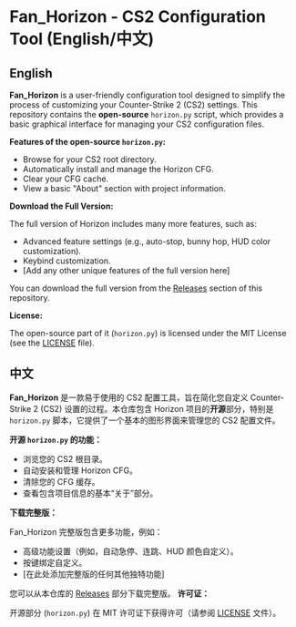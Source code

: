 # Fan_Horizon - CS2 Configuration Tool (English/中文)

## English

**Fan_Horizon** is a user-friendly configuration tool designed to simplify the process of customizing your Counter-Strike 2 (CS2) settings. This repository contains the **open-source** `horizon.py` script, which provides a basic graphical interface for managing your CS2 configuration files.

**Features of the open-source `horizon.py`:**

*   Browse for your CS2 root directory.
*   Automatically install and manage the Horizon CFG.
*   Clear your CFG cache.
*   View a basic "About" section with project information.

**Download the Full Version:**

The full version of Horizon includes many more features, such as:

* Advanced feature settings (e.g., auto-stop, bunny hop, HUD color customization).
*  Keybind customization.
*  [Add any other unique features of the full version here]

You can download the full version from the [Releases](https://github.com/gufan0000/CFGManager/releases) section of this repository. 

**License:**

The open-source part of it (`horizon.py`) is licensed under the MIT License (see the [LICENSE](LICENSE) file).

## 中文

**Fan_Horizon** 是一款易于使用的 CS2 配置工具，旨在简化您自定义 Counter-Strike 2 (CS2) 设置的过程。本仓库包含 Horizon 项目的**开源**部分，特别是 `horizon.py` 脚本，它提供了一个基本的图形界面来管理您的 CS2 配置文件。

**开源 `horizon.py` 的功能：**

*   浏览您的 CS2 根目录。
*   自动安装和管理 Horizon CFG。
*   清除您的 CFG 缓存。
*   查看包含项目信息的基本“关于”部分。

**下载完整版：**

Fan_Horizon 完整版包含更多功能，例如：

*   高级功能设置（例如，自动急停、连跳、HUD 颜色自定义）。
*   按键绑定自定义。
*   [在此处添加完整版的任何其他独特功能]

您可以从本仓库的 [Releases](https://github.com/gufan0000/CFGManager/releases) 部分下载完整版。
**许可证：**

开源部分 (`horizon.py`) 在 MIT 许可证下获得许可（请参阅 [LICENSE](LICENSE) 文件）。
